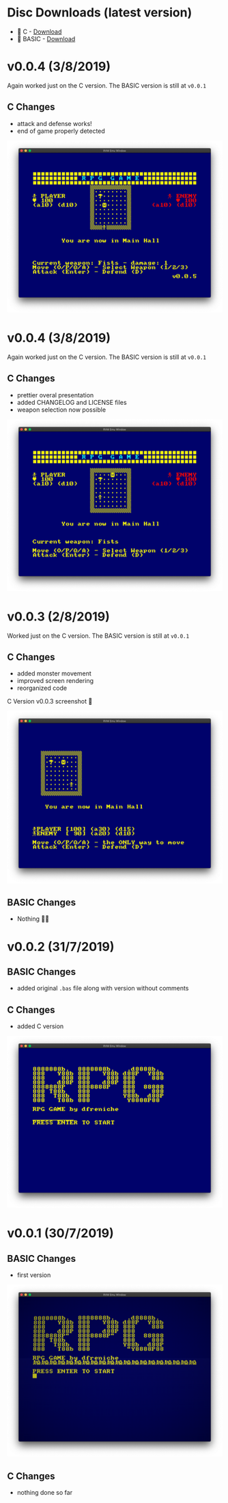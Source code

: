 Disc Downloads (latest version)
=================

- 💾 C     - [Download](basic/c/rpg/rpg.dsk) 
- 💾 BASIC - [Download](basic/rpg.dsk) 

v0.0.4 (3/8/2019)
=================

Again worked just on the C version. The BASIC version is still at `v0.0.1`

## C Changes

- attack and defense works!
- end of game properly detected

![C Version v0.0.5 screenshot](img/c-v0.0.5.png)


v0.0.4 (3/8/2019)
=================

Again worked just on the C version. The BASIC version is still at `v0.0.1`

## C Changes

- prettier overal presentation
- added CHANGELOG and LICENSE files
- weapon selection now possible

![C Version v0.0.4 screenshot](img/c-v0.0.4.png)


v0.0.3 (2/8/2019)
=================

Worked just on the C version. The BASIC version is still at `v0.0.1`

## C Changes

- added monster movement
- improved screen rendering
- reorganized code

C Version v0.0.3 screenshot 📸

![C Version v0.0.3 screenshot](img/c-v0.0.3.png)

## BASIC Changes

- Nothing 🤦‍♂️

v0.0.2 (31/7/2019)
==================

## BASIC Changes
- added original `.bas` file along with version without comments

## C Changes
- added C version

![C Version v0.0.2 screenshot](img/c-v0.0.2.png)


v0.0.1 (30/7/2019)
==================

## BASIC Changes
- first version

![C Version v0.0.1 screenshot](img/basic-v0.0.1.png)

## C Changes

- nothing done so far